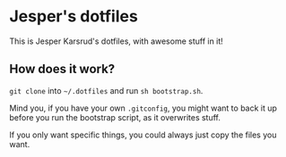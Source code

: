 # Jesper's dotfiles

This is Jesper Karsrud's dotfiles, with awesome stuff in it!

## How does it work?

`git clone` into `~/.dotfiles` and run `sh bootstrap.sh`. 

Mind you, if you have your own `.gitconfig`, you might want to back it up before you run the bootstrap script, as it overwrites stuff.

If you only want specific things, you could always just copy the files you want.
